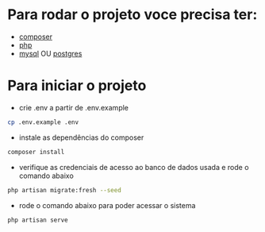 # Para rodar o projeto voce precisa ter:
* [composer](https://getcomposer.org/)
* [php](https://www.php.net/)
* [mysql](https://www.mysql.com/) OU [postgres](https://www.postgresql.org/)

# Para iniciar o projeto
* crie .env a partir de .env.example
```sh
cp .env.example .env
```
* instale as dependências do composer
```sh
composer install
```
* verifique as credenciais de acesso ao banco de dados usada e rode o comando abaixo
```sh
php artisan migrate:fresh --seed
```
* rode o comando abaixo para poder acessar o sistema
```sh
php artisan serve
```
